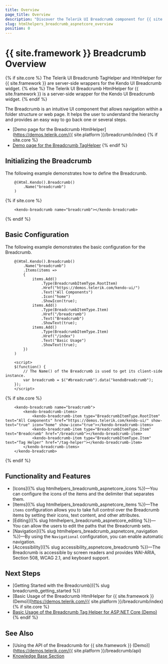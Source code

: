 ```yaml
---
title: Overview
page_title: Overview
description: "Discover the Telerik UI Breadcrumb component for {{ site.framework }} that provides features like icons, path editing, and numerous built-in configuration options"
slug: htmlhelpers_breadcrumb_aspnetcore_overview
position: 0
---
```


# {{ site.framework }} Breadcrumb Overview

{% if site.core %}
The Telerik UI Breadcrumb TagHelper and HtmlHelper for {{ site.framework }} are server-side wrappers for the Kendo UI Breadcrumb widget.
{% else %}
The Telerik UI Breadcrumb HtmlHelper for {{ site.framework }} is a server-side wrapper for the Kendo UI Breadcrumb widget.
{% endif %}

The Breadcrumb is an intuitive UI component that allows navigation within a folder structure or web page. It helps the user to understand the hierarchy and provides an easy way to go back one or several steps.

* [Demo page for the Breadcrumb HtmlHelper](https://demos.telerik.com/{{ site.platform }}/breadcrumb/index)
{% if site.core %}
* [Demo page for the Breadcrumb TagHelper](https://demos.telerik.com/aspnet-core/breadcrumb/tag-helper)
{% endif %}

## Initializing the Breadcrumb

The following example demonstrates how to define the Breadcrumb.

```HtmlHelper
    @(Html.Kendo().Breadcrumb()
        .Name("breadcrumb")
    )
```
{% if site.core %}
```TagHelper
    <kendo-breadcrumb name="breadcrumb"></kendo-breadcrumb>
```
{% endif %}

## Basic Configuration

The following example demonstrates the basic configuration for the Breadcrumb.

```HtmlHelper
    @(Html.Kendo().Breadcrumb()
        .Name("breadcrumb")
        .Items(items =>
        {
            items.Add()
                .Type(BreadcrumbItemType.RootItem)
                .Href("https://demos.telerik.com/kendo-ui/")
                .Text("All Components")
                .Icon("home")
                .ShowIcon(true);
            items.Add()
                .Type(BreadcrumbItemType.Item)
                .Href("/breadcrumb")
                .Text("Breadcrumb")
                .ShowText(true);
            items.Add()
                .Type(BreadcrumbItemType.Item)
                .Href("/index")
                .Text("Basic Usage")
                .ShowText(true);
        })
    )

    <script>
    $(function() {
        // The Name() of the Breadcrumb is used to get its client-side instance.
        var breadcrumb = $("#breadcrumb").data("kendoBreadcrumb");
    });
    </script>
```
{% if site.core %}
```TagHelper
    <kendo-breadcrumb name="breadcrumb">
        <kendo-breadcrumb-items>
            <kendo-breadcrumb-item type="BreadcrumbItemType.RootItem" text="All Components" href="https://demos.telerik.com/kendo-ui/" show-text="true" icon="home" show-icon="true"></kendo-breadcrumb-items>
            <kendo-breadcrumb-item type="BreadcrumbItemType.Item" text="Breadcrumb" href="/breadcrumb"></kendo-breadcrumb-item>
            <kendo-breadcrumb-item type="BreadcrumbItemType.Item" text="Tag Helper" href="/tag-helper"></kendo-breadcrumb-item>
        </kendo-breadcrumb-items>
    </kendo-breadcrumb>
```
{% endif %}

## Functionality and Features

* [Icons]({% slug htmlhelpers_breadcrumb_aspnetcore_icons %})&mdash;You can configure the icons of the items and the delimiter that separates them.
* [Items]({% slug htmlhelpers_breadcrumb_aspnetcore_items %})&mdash;The `items` configuration allows you to take full control over the Breadcrumb items by setting their icons, text content, and other attributes.
* [Editing]({% slug htmlhelpers_breadcrumb_aspnetcore_editing %})&mdash;You can allow the users to edit the paths that the Breadcrumb sets.
* [Navigation]({% slug htmlhelpers_breadcrumb_aspnetcore_navigation %})&mdash;By using the `Navigational` configuration, you can enable automatic navigation.
* [Accessibility]({% slug accessibility_aspnetcore_breadcrumb %})&mdash;The Breadcrumb is accessible by screen readers and provides WAI-ARIA, Section 508, WCAG 2.1, and keyboard support.

## Next Steps

* [Getting Started with the Breadcrumb]({% slug breadcrumb_getting_started %})
* [Basic Usage of the Breadcrumb HtmlHelper for {{ site.framework }} (Demo)](https://demos.telerik.com/{{ site.platform }}/breadcrumb/index)
{% if site.core %}
* [Basic Usage of the Breadcrumb Tag Helper for ASP.NET Core (Demo)](https://demos.telerik.com/aspnet-core/breadcrumb/tag-helper)
{% endif %}

## See Also

* [Using the API of the Breadcrumb for {{ site.framework }} (Demo)](https://demos.telerik.com/{{ site.platform }}/breadcrumb/api)
* [Knowledge Base Section](/knowledge-base)
